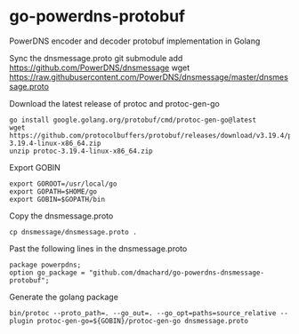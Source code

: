 # go-powerdns-protobuf

PowerDNS encoder and decoder protobuf implementation in Golang 

Sync the dnsmessage.proto
    git submodule add https://github.com/PowerDNS/dnsmessage
    wget https://raw.githubusercontent.com/PowerDNS/dnsmessage/master/dnsmessage.proto

Download the latest release of protoc and protoc-gen-go

    go install google.golang.org/protobuf/cmd/protoc-gen-go@latest
    wget https://github.com/protocolbuffers/protobuf/releases/download/v3.19.4/protoc-3.19.4-linux-x86_64.zip
    unzip protoc-3.19.4-linux-x86_64.zip

Export GOBIN

    export GOROOT=/usr/local/go
    export GOPATH=$HOME/go
    export GOBIN=$GOPATH/bin

Copy the dnsmessage.proto

    cp dnsmessage/dnsmessage.proto .

Past the following lines in the dnsmessage.proto

    package powerpdns;
    option go_package = "github.com/dmachard/go-powerdns-dnsmessage-protobuf";

Generate the golang package

    bin/protoc --proto_path=. --go_out=. --go_opt=paths=source_relative --plugin protoc-gen-go=${GOBIN}/protoc-gen-go dnsmessage.proto 